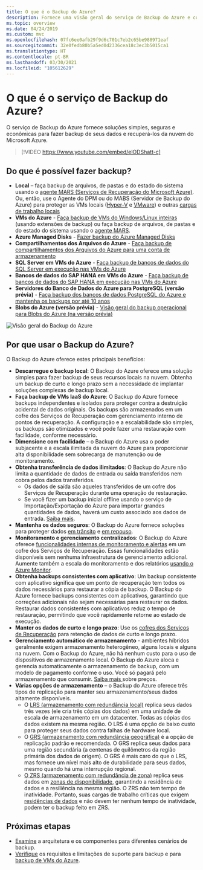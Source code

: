 ```yaml
---
title: O que é o Backup do Azure?
description: Fornece uma visão geral do serviço de Backup do Azure e como implantá-lo como parte de sua estratégia de BCDR (continuidade dos negócios e recuperação de desastres).
ms.topic: overview
ms.date: 04/24/2019
ms.custom: mvc
ms.openlocfilehash: 07fc6ee0afb29f9d6c701c7eb2c65be988971eaf
ms.sourcegitcommit: 32e0fedb80b5a5ed0d2336cea18c3ec3b5015ca1
ms.translationtype: HT
ms.contentlocale: pt-BR
ms.lasthandoff: 03/30/2021
ms.locfileid: "105612629"
---
```

# <a name="what-is-the-azure-backup-service"></a>O que é o serviço de Backup do Azure?

O serviço de Backup do Azure fornece soluções simples, seguras e econômicas para fazer backup de seus dados e recuperá-los da nuvem do Microsoft Azure.

> [!VIDEO https://www.youtube.com/embed/elODShatt-c]

## <a name="what-can-i-back-up"></a>Do que é possível fazer backup?

- **Local** – faça backup de arquivos, de pastas e do estado do sistema usando o [agente MARS (Serviços de Recuperação do Microsoft Azure)](backup-support-matrix-mars-agent.md). Ou, então, use o Agente do DPM ou do MABS (Servidor de Backup do Azure) para proteger as VMs locais ([Hyper-V](back-up-hyper-v-virtual-machines-mabs.md) e [VMware](backup-azure-backup-server-vmware.md)) e outras [cargas de trabalho locais](backup-mabs-protection-matrix.md)
- **VMs do Azure** - [Faça backup de VMs do Windows/Linux inteiras](backup-azure-vms-introduction.md) (usando extensões de backup) ou faça backup de arquivos, de pastas e do estado do sistema usando o [agente MARS](backup-azure-manage-mars.md).
- **Azure Managed Disks** - [Fazer backup do Azure Managed Disks](backup-managed-disks.md)
- **Compartilhamentos dos Arquivos do Azure** - [Faça backup de compartilhamentos dos Arquivos do Azure para uma conta de armazenamento](backup-afs.md)
- **SQL Server em VMs do Azure** -  [Faça backup de bancos de dados do SQL Server em execução nas VMs do Azure](backup-azure-sql-database.md)
- **Bancos de dados do SAP HANA em VMs do Azure** - [Faça backup de bancos de dados do SAP HANA em execução nas VMs do Azure](backup-azure-sap-hana-database.md)
- **Servidores do Banco de Dados do Azure para PostgreSQL (versão prévia)**  -  [Faça backup dos bancos de dados PostgreSQL do Azure e mantenha os backups por até 10 anos](backup-azure-database-postgresql.md)
- **Blobs do Azure (versão prévia)**  - [Visão geral do backup operacional para Blobs do Azure (na versão prévia)](blob-backup-overview.md)

![Visão geral do Backup do Azure](./media/backup-overview/azure-backup-overview.png)

## <a name="why-use-azure-backup"></a>Por que usar o Backup do Azure?

O Backup do Azure oferece estes principais benefícios:

- **Descarregue o backup local**: O Backup do Azure oferece uma solução simples para fazer backup de seus recursos locais na nuvem. Obtenha um backup de curto e longo prazo sem a necessidade de implantar soluções complexas de backup local.
- **Faça backup de VMs IaaS do Azure**: O Backup do Azure fornece backups independentes e isolados para proteger contra a destruição acidental de dados originais. Os backups são armazenados em um cofre dos Serviços de Recuperação com gerenciamento interno de pontos de recuperação. A configuração e a escalabilidade são simples, os backups são otimizados e você pode fazer uma restauração com facilidade, conforme necessário.
- **Dimensione com facilidade** – o Backup do Azure usa o poder subjacente e a escala ilimitada da nuvem do Azure para proporcionar alta disponibilidade sem sobrecarga de manutenção ou de monitoramento.
- **Obtenha transferência de dados ilimitados**: O Backup do Azure não limita a quantidade de dados de entrada ou saída transferidos nem cobra pelos dados transferidos.
  - Os dados de saída são aqueles transferidos de um cofre dos Serviços de Recuperação durante uma operação de restauração.
  - Se você fizer um backup inicial offline usando o serviço de Importação/Exportação do Azure para importar grandes quantidades de dados, haverá um custo associado aos dados de entrada.  [Saiba mais](backup-azure-backup-import-export.md).
- **Mantenha os dados seguros**: O Backup do Azure fornece soluções para proteger dados [em trânsito](backup-azure-security-feature.md) e [em repouso](backup-azure-security-feature-cloud.md).
- **Monitoramento e gerenciamento centralizados**: O Backup do Azure oferece [funcionalidades internas de monitoramento e alertas](backup-azure-monitoring-built-in-monitor.md) em um cofre dos Serviços de Recuperação. Essas funcionalidades estão disponíveis sem nenhuma infraestrutura de gerenciamento adicional. Aumente também a escala do monitoramento e dos relatórios [usando o Azure Monitor](backup-azure-monitoring-use-azuremonitor.md).
- **Obtenha backups consistentes com aplicativo**: Um backup consistente com aplicativo significa que um ponto de recuperação tem todos os dados necessários para restaurar a cópia de backup. O Backup do Azure fornece backups consistentes com aplicativos, garantindo que correções adicionais não sejam necessárias para restaurar os dados. Restaurar dados consistentes com aplicativos reduz o tempo de restauração, permitindo que você rapidamente retorne ao estado de execução.
- **Manter os dados de curto e longo prazo**: Use os [cofres dos Serviços de Recuperação](backup-azure-recovery-services-vault-overview.md) para retenção de dados de curto e longo prazo.
- **Gerenciamento automático de armazenamento** - ambientes híbridos geralmente exigem armazenamento heterogêneo, alguns locais e alguns na nuvem. Com o Backup do Azure, não há nenhum custo para o uso de dispositivos de armazenamento local. O Backup do Azure aloca e gerencia automaticamente o armazenamento de backup, com um modelo de pagamento conforme o uso. Você só pagará pelo armazenamento que consumir. [ Saiba mais ](https://azure.microsoft.com/pricing/details/backup) sobre preços.
- **Várias opções de armazenamento** – o Backup do Azure oferece três tipos de replicação para manter seu armazenamento/seus dados altamente disponíveis.
  - O [LRS (armazenamento com redundância local)](../storage/common/storage-redundancy.md#locally-redundant-storage) replica seus dados três vezes (ele cria três cópias dos dados) em uma unidade de escala de armazenamento em um datacenter. Todas as cópias dos dados existem na mesma região. O LRS é uma opção de baixo custo para proteger seus dados contra falhas de hardware local.
  - O [GRS (armazenamento com redundância geográfica)](../storage/common/storage-redundancy.md#geo-redundant-storage) é a opção de replicação padrão e recomendada. O GRS replica seus dados para uma região secundária (a centenas de quilômetros da região primária dos dados de origem). O GRS é mais caro do que o LRS, mas fornece um nível mais alto de durabilidade para seus dados, mesmo quando há uma interrupção regional.
  - [O ZRS (armazenamento com redundância de zona)](../storage/common/storage-redundancy.md#zone-redundant-storage) replica seus dados em [zonas de disponibilidade](../availability-zones/az-overview.md#availability-zones), garantindo a residência de dados e a resiliência na mesma região. O ZRS não tem tempo de inatividade. Portanto, suas cargas de trabalho críticas que exigem [residências de dados](https://azure.microsoft.com/resources/achieving-compliant-data-residency-and-security-with-azure/) e não devem ter nenhum tempo de inatividade, podem ter o backup feito em ZRS.

## <a name="next-steps"></a>Próximas etapas

- [Examine](backup-architecture.md) a arquitetura e os componentes para diferentes cenários de backup.
- [Verifique](backup-support-matrix.md) os requisitos e limitações de suporte para backup e para [backup de VMs do Azure](backup-support-matrix-iaas.md).
